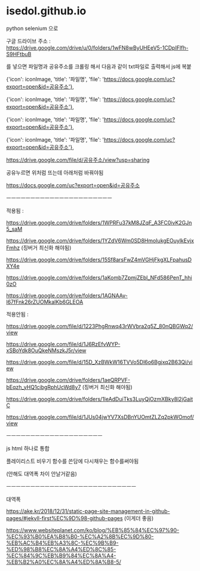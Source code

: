 # isedol.github.io

python selenium 으로

구글 드라이브 주소 : https://drive.google.com/drive/u/0/folders/1wFN8wByUHEeV5-1CDpIFlfh-S9HFtbuB

를 넣으면 파일명과 공유주소를 크롤링 해서 다음과 같이 txt파일로 출력해서 js에 복붙


{'icon': iconImage, 'title': '파일명', 'file': 'https://docs.google.com/uc?export=open&id=공유주소'},

{'icon': iconImage, 'title': '파일명', 'file': 'https://docs.google.com/uc?export=open&id=공유주소'},

{'icon': iconImage, 'title': '파일명', 'file': 'https://docs.google.com/uc?export=open&id=공유주소'},

{'icon': iconImage, 'title': '파일명', 'file': 'https://docs.google.com/uc?export=open&id=공유주소'},



https://drive.google.com/file/d/공유주소/view?usp=sharing

공유누르면 위처럼 뜨는데 아래처럼 바꿔야됨

https://docs.google.com/uc?export=open&id=공유주소

ㅡㅡㅡㅡㅡㅡㅡㅡㅡㅡㅡㅡㅡㅡㅡㅡㅡㅡㅡㅡㅡㅡ

적용됨 :

https://drive.google.com/drive/folders/1WPRFu37kM8JZqF_A3FC0ivK2GJn5_saM

https://drive.google.com/drive/folders/1YZdV6Wm0SD8HmoIukgEOuylkEvjxFmhz (징버거 최신화 해야됨)

https://drive.google.com/drive/folders/15Sf8arsFwZ4mVGHjFkgXLFpahusDXY4e

https://drive.google.com/drive/folders/1aKomb7ZpmjZEbl_NFd586PenT_hhi0zO

https://drive.google.com/drive/folders/1AGNAAv-l67fFnk26rZUOMkalKb6GLEOA


적용안됨 : 

https://drive.google.com/file/d/1223PhgRnwq43rWVbra2q5Z_80nQBGWq2/view

https://drive.google.com/file/d/1J6RzEfvWYP-xSBoYdk8OuQkeNMszkJ5r/view

https://drive.google.com/file/d/15D_XzBWkW16TVVo5Dl6o6Bgjxq2B63Qi/view

https://drive.google.com/drive/folders/1aeQRPVF-bEqzh_yHQ1cibgRphUcWd8y7 (징버거 최신화 해야됨)

https://drive.google.com/drive/folders/1leAdDuiTks3LuyQjOzmXBky8l2jGaitC

https://drive.google.com/file/d/1JUs04jwYV7XsDBnYUOmtZLZq2pkWOmof/view


ㅡㅡㅡㅡㅡㅡㅡㅡㅡㅡㅡㅡㅡㅡㅡㅡㅡㅡㅡㅡ

js html 하나로 통합

플레이리스트 비우기 함수를 쓴담에 다시채우는 함수를써야됨

(안해도 대역폭 차이 안날거같음)

ㅡㅡㅡㅡㅡㅡㅡㅡㅡㅡㅡㅡㅡㅡㅡㅡㅡㅡㅡㅡㅡㅡㅡㅡㅡㅡㅡ

대역폭 

https://ake.kr/2018/12/31/static-page-site-management-in-github-pages/#jekyll-first%EC%9D%98-github-pages (이게더 좋음)

https://www.websiteplanet.com/ko/blog/%EB%85%84%EC%97%90-%EC%93%B0%EA%B8%B0-%EC%A2%8B%EC%9D%80-%EB%AC%B4%EB%A3%8C-%EC%9B%B9-%ED%98%B8%EC%8A%A4%ED%8C%85-%EC%84%9C%EB%B9%84%EC%8A%A4-%EB%B2%A0%EC%8A%A4%ED%8A%B8-5/
